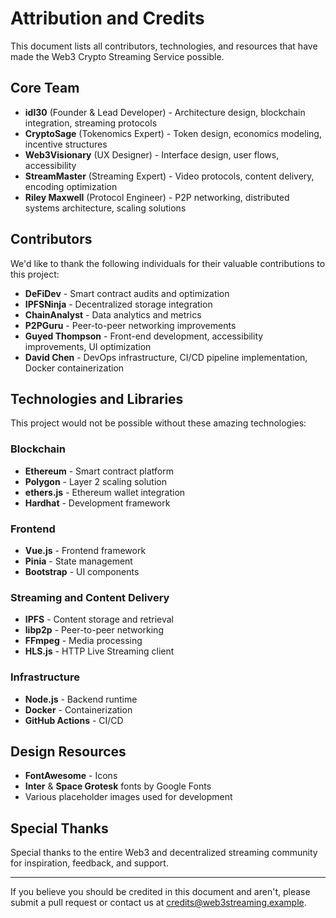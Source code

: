 # Attribution and Credits

This document lists all contributors, technologies, and resources that have made the Web3 Crypto Streaming Service possible.

## Core Team

- **idl30** (Founder & Lead Developer) - Architecture design, blockchain integration, streaming protocols
- **CryptoSage** (Tokenomics Expert) - Token design, economics modeling, incentive structures
- **Web3Visionary** (UX Designer) - Interface design, user flows, accessibility
- **StreamMaster** (Streaming Expert) - Video protocols, content delivery, encoding optimization
- **Riley Maxwell** (Protocol Engineer) - P2P networking, distributed systems architecture, scaling solutions

## Contributors

We'd like to thank the following individuals for their valuable contributions to this project:

- **DeFiDev** - Smart contract audits and optimization
- **IPFSNinja** - Decentralized storage integration
- **ChainAnalyst** - Data analytics and metrics
- **P2PGuru** - Peer-to-peer networking improvements
- **Guyed Thompson** - Front-end development, accessibility improvements, UI optimization
- **David Chen** - DevOps infrastructure, CI/CD pipeline implementation, Docker containerization

## Technologies and Libraries

This project would not be possible without these amazing technologies:

### Blockchain
- **Ethereum** - Smart contract platform
- **Polygon** - Layer 2 scaling solution
- **ethers.js** - Ethereum wallet integration
- **Hardhat** - Development framework

### Frontend
- **Vue.js** - Frontend framework
- **Pinia** - State management
- **Bootstrap** - UI components

### Streaming and Content Delivery
- **IPFS** - Content storage and retrieval
- **libp2p** - Peer-to-peer networking
- **FFmpeg** - Media processing
- **HLS.js** - HTTP Live Streaming client

### Infrastructure
- **Node.js** - Backend runtime
- **Docker** - Containerization
- **GitHub Actions** - CI/CD

## Design Resources
- **FontAwesome** - Icons
- **Inter** & **Space Grotesk** fonts by Google Fonts
- Various placeholder images used for development

## Special Thanks

Special thanks to the entire Web3 and decentralized streaming community for inspiration, feedback, and support.

---

If you believe you should be credited in this document and aren't, please submit a pull request or contact us at credits@web3streaming.example.
